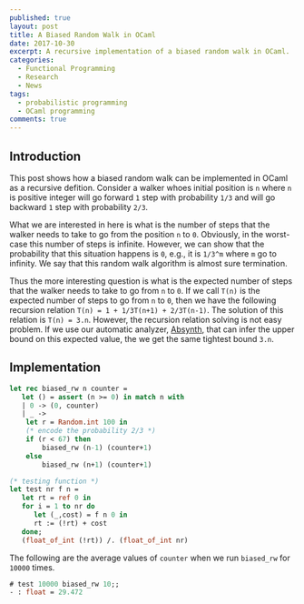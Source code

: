 ```yaml
---
published: true
layout: post
title: A Biased Random Walk in OCaml
date: 2017-10-30
excerpt: A recursive implementation of a biased random walk in OCaml.
categories:
  - Functional Programming
  - Research
  - News
tags:
  - probabilistic programming
  - OCaml programming
comments: true
---
```


## Introduction 

This post shows how a biased random walk can be implemented in OCaml as a recursive 
defition. Consider a walker whoes initial position is `n` where `n` is positive integer 
will go forward `1` step with probability `1/3` and will go backward `1` step with 
probability `2/3`. 

What we are interested in here is what is the number of steps that the walker needs 
to take to go from the position `n` to `0`. Obviously, in the worst-case this number of 
steps is infinite. However, we can show that the probability that this situation 
happens is `0`, e.g., it is `1/3^m` where `m` go to infinity. We say that this random 
walk algorithm is almost sure termination. 

Thus the more interesting question is what is the expected number of steps that the 
walker needs to take to go from `n` to `0`. If we call `T(n)` is the expected number of steps 
to go from `n` to `0`, then we have the following recursion relation `T(n) = 1 + 1/3T(n+1) + 2/3T(n-1)`. The solution of this relation is `T(n) = 3.n`. However, the recursion relation solving is not easy problem. If we use our automatic analyzer, [Absynth][1], that can infer the upper bound on this expected value, the we get the   same tightest bound `3.n`.

## Implementation

```ocaml
let rec biased_rw n counter =
   let () = assert (n >= 0) in match n with
   | 0 -> (0, counter)
   | _ -> 
    let r = Random.int 100 in
    (* encode the probability 2/3 *)
    if (r < 67) then 
        biased_rw (n-1) (counter+1) 
    else 
        biased_rw (n+1) (counter+1)

(* testing function *)
let test nr f n =
   let rt = ref 0 in
   for i = 1 to nr do
      let (_,cost) = f n 0 in
      rt := (!rt) + cost
   done; 
   (float_of_int (!rt)) /. (float_of_int nr)
```
The following are the average values of `counter` when we run `biased_rw` for `10000` times.

```ocaml
# test 10000 biased_rw 10;;
- : float = 29.472
```

[1]: http://channgo2203.github.io/zips/tool_benchmark.zip
